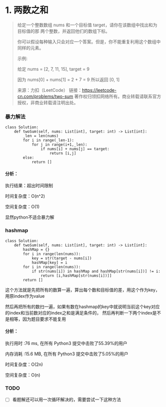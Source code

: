 # 1. 两数之和

>给定一个整数数组 nums 和一个目标值 target，请你在该数组中找出和为目标值的那 两个整数，并返回他们的数组下标。
>
>你可以假设每种输入只会对应一个答案。但是，你不能重复利用这个数组中同样的元素。
>
>示例:
>
>给定 nums = [2, 7, 11, 15], target = 9
>
>因为 nums[0] + nums[1] = 2 + 7 = 9
>所以返回 [0, 1]
>
>来源：力扣（LeetCode）
>链接：https://leetcode-cn.com/problems/two-sum
>著作权归领扣网络所有。商业转载请联系官方授权，非商业转载请注明出处。

### 暴力解法

```
class Solution:
    def twoSum(self, nums: List[int], target: int) -> List[int]:
        _len = len(nums)
        for i in range(_len-1):
            for j in range(i+1,_len):
                if nums[i] + nums[j] == target:
                    return [i,j]
        else:
            return []
```

#### 分析：

执行结果：超出时间限制

时间复杂度：O(n^2)

空间复杂度：O(1)

显然python不适合暴力解



### hashmap
```
class Solution:
    def twoSum(self, nums: List[int], target: int) -> List[int]:
        hashMap = {}
        for i in range(len(nums)):
            key = str(target - nums[i])
            hashMap[key] = i
        for i in range(len(nums)):
            if str(nums[i]) in hashMap and hashMap[str(nums[i])] != i:
                return [i,hashMap[str(nums[i])]]
        return []
```

这个方法就是先把所有的数算一遍，算出每个数和目标值的差，用这个作为key，用原index作为value

然后再把所有的数扫一遍，如果有数在hashmap的key中就说明当前这个key对应的index和当前数对应的index之和是满足条件的，
然后再判断一下两个index是不是相等，因为题目要求不能复用

#### 分析：

执行用时 :76 ms, 在所有 Python3 提交中击败了55.39%的用户

内存消耗 :15.6 MB, 在所有 Python3 提交中击败了5.05%的用户

时间复杂度：O(2n)

空间复杂度：O(n)

### TODO

 - [ ] 看题解还可以用一次循环解决的，需要尝试一下这种方法

